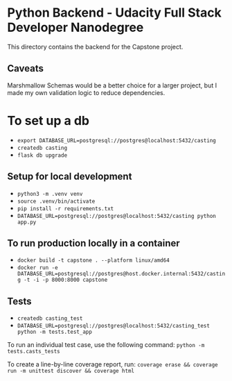 # Python Backend - Udacity Full Stack Developer Nanodegree

This directory contains the backend for the Capstone project.

## Caveats
Marshmallow Schemas would be a better choice for a larger project, but I made my own validation logic to reduce dependencies.

# To set up a db
- `export DATABASE_URL=postgresql://postgres@localhost:5432/casting`
- `createdb casting`
- `flask db upgrade`

## Setup for local development
- `python3 -m .venv venv`
- `source .venv/bin/activate`
- `pip install -r requirements.txt`
- `DATABASE_URL=postgresql://postgres@localhost:5432/casting python app.py`

## To run production locally in a container
- `docker build -t capstone . --platform linux/amd64`
- `docker run -e DATABASE_URL=postgresql://postgres@host.docker.internal:5432/casting -t -i -p 8000:8000 capstone`

## Tests
- `createdb casting_test`
- `DATABASE_URL=postgresql://postgres@localhost:5432/casting_test python -m tests.test_app`

To run an individual test case, use the following command:
`python -m tests.casts_tests`

To create a line-by-line coverage report, run:
`coverage erase && coverage run -m unittest discover && coverage html`